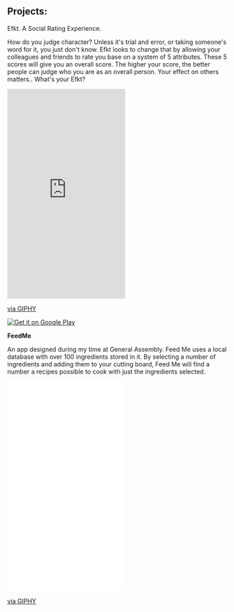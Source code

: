 ## Projects:



Efkt. A Social Rating Experience.

How do you judge character? Unless it's trial and error, or taking someone's word for it, you just don't know. Efkt looks to change that by allowing your colleagues and friends to rate you base on a system of 5 attributes. These 5 scores will give you an overall score. The higher your score, the better people can judge who you are as an overall person. Your effect on others matters.. What's your Efkt?

<iframe src="https://giphy.com/embed/3mnHRbw6CkjOo" width="270" height="480" frameBorder="0" class="giphy-embed" allowFullScreen></iframe><p><a href="https://giphy.com/gifs/3mnHRbw6CkjOo">via GIPHY</a></p>


<a href='https://play.google.com/store/apps/details?id=io.github.omievee.dlfect_alpha&pcampaignid=MKT-Other-global-all-co-prtnr-py-PartBadge-Mar2515-1'><img alt='Get it on Google Play' src='https://play.google.com/intl/en_us/badges/images/generic/en_badge_web_generic.png'/></a>





<b> FeedMe </b>

An app designed during my time at General Assembly. Feed Me uses a local database with over 100 ingredients stored in it. By selecting a number of ingredients and adding them to your cutting board, Feed Me will find a number a recipes possible to cook with just the ingredients selected.

<iframe src="//giphy.com/embed/cJu910EuVE4i4" width="270" height="480" frameBorder="0" class="giphy-embed" allowFullScreen></iframe><p><a href="https://giphy.com/gifs/cJu910EuVE4i4">via GIPHY</a></p>
